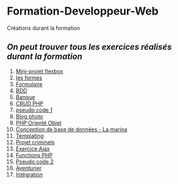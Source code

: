 # Formation-Developpeur-Web
Créations durant la formation

## *On peut trouver tous les exercices réalisés durant la formation*

1. [Mini-projet flexbox]()  
2. [les formes]()  
3. [Formulaire]()   
4. [BDD]()  
5. [Banque]()  
6. [CRUD PHP]()  
7. [pseudo code 1]()  
8. [Blog photo]()  
9. [PHP Orienté Objet]()  
10. [Conception de base de données - La marina]()  
11. [Templating]()  
12. [Projet criminels]()  
13. [Exercice Ajax]()  
14. [Functions PHP]()  
15. [Pseudo code 2]()  
16. [Aventurier]()  
17. [Intégration]()  

